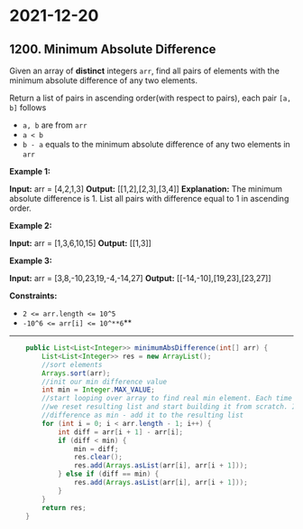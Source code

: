 # 2021-12-20

## 1200. Minimum Absolute Difference

Given an array of **distinct** integers `arr`, find all pairs of elements with the minimum absolute difference of any two elements.

Return a list of pairs in ascending order(with respect to pairs), each pair `[a, b]` follows

- `a, b` are from `arr`
- `a < b`
- `b - a` equals to the minimum absolute difference of any two elements in `arr`

**Example 1:**

**Input:** arr = \[4,2,1,3\]
**Output:** \[\[1,2\],\[2,3\],\[3,4\]\]
**Explanation:** The minimum absolute difference is 1. List all pairs with difference equal to 1 in ascending order.

**Example 2:**

**Input:** arr = \[1,3,6,10,15\]
**Output:** \[\[1,3\]\]

**Example 3:**

**Input:** arr = \[3,8,-10,23,19,-4,-14,27\]
**Output:** \[\[-14,-10\],\[19,23\],\[23,27\]\]

**Constraints:**

- `2 <= arr.length <= 10^5`
- `-10^6 <= arr[i] <= 10^**6`\*\*

---

```java
    public List<List<Integer>> minimumAbsDifference(int[] arr) {
        List<List<Integer>> res = new ArrayList();
        //sort elements
        Arrays.sort(arr);
        //init our min difference value
        int min = Integer.MAX_VALUE;
        //start looping over array to find real min element. Each time we found smaller difference
        //we reset resulting list and start building it from scratch. If we found pair with the same
        //difference as min - add it to the resulting list
        for (int i = 0; i < arr.length - 1; i++) {
            int diff = arr[i + 1] - arr[i];
            if (diff < min) {
                min = diff;
                res.clear();
                res.add(Arrays.asList(arr[i], arr[i + 1]));
            } else if (diff == min) {
                res.add(Arrays.asList(arr[i], arr[i + 1]));
            }
        }
        return res;
    }
```
